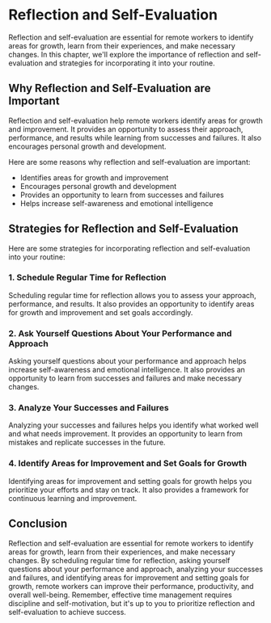 Reflection and Self-Evaluation
=========================================================================================

Reflection and self-evaluation are essential for remote workers to identify areas for growth, learn from their experiences, and make necessary changes. In this chapter, we'll explore the importance of reflection and self-evaluation and strategies for incorporating it into your routine.

Why Reflection and Self-Evaluation are Important
------------------------------------------------

Reflection and self-evaluation help remote workers identify areas for growth and improvement. It provides an opportunity to assess their approach, performance, and results while learning from successes and failures. It also encourages personal growth and development.

Here are some reasons why reflection and self-evaluation are important:

- Identifies areas for growth and improvement
- Encourages personal growth and development
- Provides an opportunity to learn from successes and failures
- Helps increase self-awareness and emotional intelligence

Strategies for Reflection and Self-Evaluation
---------------------------------------------

Here are some strategies for incorporating reflection and self-evaluation into your routine:

### 1. Schedule Regular Time for Reflection

Scheduling regular time for reflection allows you to assess your approach, performance, and results. It also provides an opportunity to identify areas for growth and improvement and set goals accordingly.

### 2. Ask Yourself Questions About Your Performance and Approach

Asking yourself questions about your performance and approach helps increase self-awareness and emotional intelligence. It also provides an opportunity to learn from successes and failures and make necessary changes.

### 3. Analyze Your Successes and Failures

Analyzing your successes and failures helps you identify what worked well and what needs improvement. It provides an opportunity to learn from mistakes and replicate successes in the future.

### 4. Identify Areas for Improvement and Set Goals for Growth

Identifying areas for improvement and setting goals for growth helps you prioritize your efforts and stay on track. It also provides a framework for continuous learning and improvement.

Conclusion
----------

Reflection and self-evaluation are essential for remote workers to identify areas for growth, learn from their experiences, and make necessary changes. By scheduling regular time for reflection, asking yourself questions about your performance and approach, analyzing your successes and failures, and identifying areas for improvement and setting goals for growth, remote workers can improve their performance, productivity, and overall well-being. Remember, effective time management requires discipline and self-motivation, but it's up to you to prioritize reflection and self-evaluation to achieve success.
